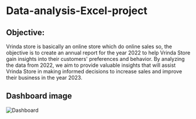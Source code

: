 # Data-analysis-Excel-project
## Objective:
Vrinda store is basically an online store which do online sales so, the  objective is to create an annual report for the year 2022 to help Vrinda Store gain insights into their customers' preferences and behavior. By analyzing the data from 2022, we aim to provide valuable insights that will assist Vrinda Store in making informed decisions to increase sales and improve their business in the year 2023.
## Dashboard image
<img src="D:\akanksha\Excel basics\vrinda store dashboard.jpg" alt="Dashboard">
